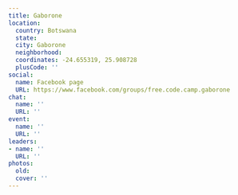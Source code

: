 ```yaml
---
title: Gaborone
location:
  country: Botswana
  state: 
  city: Gaborone
  neighborhood: 
  coordinates: -24.655319, 25.908728
  plusCode: ''
social:
  name: Facebook page
  URL: https://www.facebook.com/groups/free.code.camp.gaborone
chat:
  name: ''
  URL: ''
event:
  name: ''
  URL: ''
leaders:
- name: ''
  URL: ''
photos:
  old: 
  cover: ''
---
```

